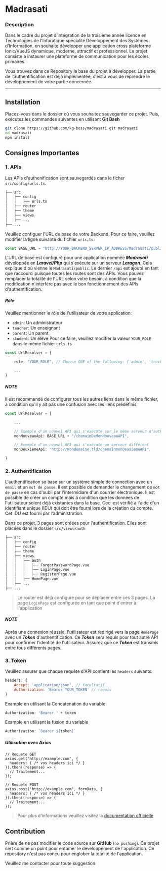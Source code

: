 # Madrasati


### Description
Dans le cadre du projet d’intégration de la troisième année licence en Technologies de l'Inforatique spécialité Développement des Systèmes d’Information, on souhaite développer une application cross plateforme Ionic/VueJS dynamique, moderne, attractif et professionnel. Le projet consiste a instaurer une plateforme de communication pour les écoles primaires.

Vous trouvez dans ce Repository la base du projet à développer. La partie de l'authentification est déjà implémentée, c'est à vous de reprendre le développement de votre partie concernée.

---

## Installation

Placez-vous dans le dossier où vous souhaitez sauvegarder ce projet. Puis, exécutez les commandes suivantes en utilisant **Git Bash**

```sh
git clone https://github.com/kg-boss/madrasati.git madrasati
cd madrasati
npm install
```

## Consignes Importantes

### 1. APIs
Les APIs d'authenification sont sauvegardés dans le ficher `src/config/urls.ts`.
```sh
├── src
│   ├── config
│   │   ├── urls.ts
│   ├── router
│   ├── theme
│   ├── views
│   ├── ...
├── ...
```
Veuillez configuer l'URL de base de votre Backend. Pour ce faire, veuillez modifier la ligne suivante du fichier `urls.ts`
```ts
const BASE_URL = "http://YOUR_BACKEND_SERVER_IP_ADDRESS/Madrasati/public/api";
```
L'URL de base est configuré pour une application nommée ***Madrasati*** développée en ***Laravel/Php*** qui s'exécute sur un serveur ***Laragon***. Cela explique d'où vienne le `Madrasati/public`. Le dernier `/api` est ajouté en tant que raccourci puisque toutes les routes sont des APIs. Vous pouvez remplacer la totalité de l'URL selon votre besoin, à condition que la modification n'interfère pas avec le bon fonctionnement des APIs d'authentification.

##### Rôle

Veuillez mentionner le rôle de l'utilisateur de votre application:
+ `admin`: Un administrateur
+ `teacher`: Un enseignant
+ `parent`: Un parent
+ `student`: Un élève
Pour ce faire, veuillez modifier la valeur `YOUR_ROLE` dans le même fichier `urls.ts`
```ts
const UrlResolver = {

    role: "YOUR_ROLE", // Choose ONE of the following: ['admin', 'teacher', 'parent', 'student']

    ...
}
```


##### NOTE
Il est recommandé de configurer tous les autres liens dans le même fichier, à condition qu'il y ait pas une confusion avec les liens prédéfinis

```ts
const UrlResolver = {

    ...

    // Exemple d'un nouvel API qui s'exécute sur le même serveur d'authenitifacation
    monNouveauApi: BASE_URL + "/chemainDeMonNouveauAPI",

    // Exemple d'un nouvel API qui s'exécute un serveur différent
    monDeuxiemeApi: "http://mondomaine.tld/chemainmonDeuxiemeAPI",

}
```

### 2. Authentification

L'authentification se base sur un système simple de connection avec un `email` et un `mot de passe`. Il est possible de demander le changement de `mot de passe` en cas d'oubli par l'intermidiare d'un courrier électronique. Il est possible de créer un compte mais à condition que les données de l'utilisateur soient déjà existantes dans la base. Ceci est vérifié à l'aide d'un identifiant unique (IDU) qui doit être fourni lors de la création du compte. Cet IDU est fourni par l'administration.

Dans ce projet, 3 pages sont créées pour l'authentification. Elles sont placées dans le dossier `src/views/auth`
```sh
├── src
│   ├── config
│   ├── router
│   ├── theme
│   ├── views
│   │   ├── auth
│   │   │   ├── ForgotPasswordPage.vue
│   │   │   ├── LoginPage.vue
│   │   │   ├── RegisterPage.vue
│   │   ├── HomePage.vue
│   ├── ...
├── ...
```

> Le router est déjà configuré pour se déplacer entre ces 3 pages. La page `LoginPage` est configurée en tant que point d'entrer à l'application

##### NOTE
Après une connexion réussie, l'utilisateur est redirigé vers la page `HomePage` avec un ***Token*** d'authentification. Ce ***Token*** sera requis pour tout autre API pour confirmer l'identité de l'utilisateur. Assurez que ce ***Token*** est transmis entre tous différents pages.


### 3. Token

Veuillez assurer que chaque requête d'API contient les `headers` suivants:
```js
headers: {
    Accept: 'application/json', // facultatif
    Authorization: 'Bearer YOUR_TOKEN' // requis
}
```
Example en utilisant la Concatenation du variable
```js
Authorization: 'Bearer ' + token
```
Example en utilisant la fusion du variable
```js
Authorization: `Bearer ${token}`
```

##### Utilisation avec ***Axios***

```JS
// Requete GET
axios.get("http://example.com", {
  headers: { /* vos headers ici */ }
}).then((response) => {
  // Traitement...
});

// Requete POST
axios.post("http://example.com", formData, {
  headers: { /* vos headers ici */ }
}).then((response) => {
  // Traitement...
});
```
> Pour plus d'informations veuillez visitez la [documentation officielle](https://github.com/axios/axios#instance-methods)

## Contribution

Prière de ne pas modifier le code source sur **GitHub** (`no pushing`). Ce projet sert comme un point pour entamer le développement de l'application. Ce repository n'est pas conçu pour englober la totalité de l'application.

Veuillez me contacter pour toute suggestion

